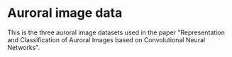 # Auroral image data
This is the three auroral image datasets used in the paper "Representation and Classification of Auroral Images based on Convolutional Neural Networks".
